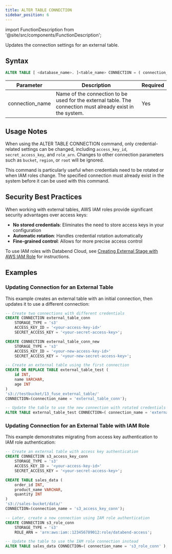 ```yaml
---
title: ALTER TABLE CONNECTION
sidebar_position: 6
---
```

import FunctionDescription from '@site/src/components/FunctionDescription';

<FunctionDescription description="Introduced or updated: v1.2.750"/>

Updates the connection settings for an external table.

## Syntax

```sql
ALTER TABLE [ <database_name>. ]<table_name> CONNECTION = ( connection_name = '<connection_name>' )
```

| Parameter | Description | Required |
|-----------|-------------|----------|
| connection_name | Name of the connection to be used for the external table. The connection must already exist in the system. | Yes |

## Usage Notes

When using the ALTER TABLE CONNECTION command, only credential-related settings can be changed, including `access_key_id`, `secret_access_key`, and `role_arn`. Changes to other connection parameters such as `bucket`, `region`, or `root` will be ignored.

This command is particularly useful when credentials need to be rotated or when IAM roles change. The specified connection must already exist in the system before it can be used with this command.

## Security Best Practices

When working with external tables, AWS IAM roles provide significant security advantages over access keys:

- **No stored credentials**: Eliminates the need to store access keys in your configuration
- **Automatic rotation**: Handles credential rotation automatically
- **Fine-grained control**: Allows for more precise access control

To use IAM roles with Databend Cloud, see [Creating External Stage with AWS IAM Role](/guides/load-data/stage/aws-iam-role) for instructions.

## Examples

### Updating Connection for an External Table

This example creates an external table with an initial connection, then updates it to use a different connection:

```sql
-- Create two connections with different credentials
CREATE CONNECTION external_table_conn
    STORAGE_TYPE = 's3'
    ACCESS_KEY_ID = '<your-access-key-id>'
    SECRET_ACCESS_KEY = '<your-secret-access-key>';

CREATE CONNECTION external_table_conn_new
    STORAGE_TYPE = 's3'
    ACCESS_KEY_ID = '<your-new-access-key-id>'
    SECRET_ACCESS_KEY = '<your-new-secret-access-key>';

-- Create an external table using the first connection
CREATE OR REPLACE TABLE external_table_test (
    id INT,
    name VARCHAR,
    age INT
) 
's3://testbucket/13_fuse_external_table/' 
CONNECTION=(connection_name = 'external_table_conn');

-- Update the table to use the new connection with rotated credentials
ALTER TABLE external_table_test CONNECTION=( connection_name = 'external_table_conn_new' );
```

### Updating Connection for an External Table with IAM Role

This example demonstrates migrating from access key authentication to IAM role authentication:

```sql
-- Create an external table with access key authentication
CREATE CONNECTION s3_access_key_conn
    STORAGE_TYPE = 's3'
    ACCESS_KEY_ID = '<your-access-key-id>'
    SECRET_ACCESS_KEY = '<your-secret-access-key>';

CREATE TABLE sales_data (
    order_id INT,
    product_name VARCHAR,
    quantity INT
) 
's3://sales-bucket/data/' 
CONNECTION=(connection_name = 's3_access_key_conn');

-- Later, create a new connection using IAM role authentication
CREATE CONNECTION s3_role_conn
    STORAGE_TYPE = 's3'
    ROLE_ARN = 'arn:aws:iam::123456789012:role/databend-access';

-- Update the table to use the IAM role connection instead
ALTER TABLE sales_data CONNECTION=( connection_name = 's3_role_conn' );
```
